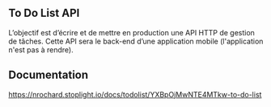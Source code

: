 ## To Do List API

L’objectif est d’écrire et de mettre en production une API HTTP de gestion de tâches. Cette API sera le back-end d’une application mobile (l'application n'est pas à rendre).

## Documentation

https://nrochard.stoplight.io/docs/todolist/YXBpOjMwNTE4MTkw-to-do-list
